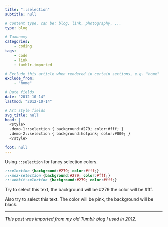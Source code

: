 ```yaml
---
title: "::selection"
subtitle: null

# content type, can be: blog, link, photography, ...
type: blog

# Taxonomy
categories:
    - coding
tags:
    - code
    - link
    - tumblr-imported

# Exclude this article when rendered in certain sections, e.g. "home"
exclude_from: 
    - "home"

# Date fields
date: "2012-10-14"
lastmod: "2012-10-14"

# Art style fields
svg_title: null
head: |
  <style>
  .demo-1::selection { background:#279; color:#fff; }
  .demo-2::selection { background:hotpink; color:#000; }
  </style>

foot: null
---
```


Using `::selection` for fancy selection colors.

```css
::selection {background:#279; color:#fff;}
::-moz-selection {background:#279; color:#fff;}
::-webkit-selection {background:#279; color:#fff;}
```

<span class="demo-1">Try to select this text, the background will be #279 the color will be #fff.</span>

<span class="demo-2">Also try to select this text. The color will be pink, the background will be black.</span>

---

_This post was imported from my old Tumblr blog I used in 2012._